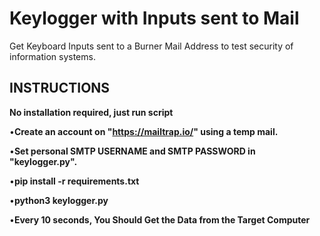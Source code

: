# Keylogger with Inputs sent to Mail

Get Keyboard Inputs sent to a Burner Mail Address to test security of information systems.

## INSTRUCTIONS

**No installation required, just run script**

•**Create an account on "https://mailtrap.io/" using a temp mail.**

•**Set personal SMTP USERNAME and SMTP PASSWORD in "keylogger.py".**

•**pip install -r requirements.txt**

•**python3 keylogger.py**

•**Every 10 seconds, You Should Get the Data from the Target Computer**


